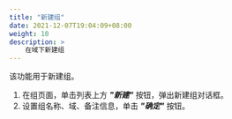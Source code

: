 ```yaml
---
title: "新建组"
date: 2021-12-07T19:04:09+08:00
weight: 10
description: >
    在域下新建组
---
```


该功能用于新建组。

1. 在组页面，单击列表上方 **_"新建"_** 按钮，弹出新建组对话框。
2. 设置组名称、域、备注信息，单击 **_"确定"_** 按钮。